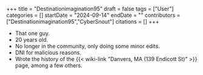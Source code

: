 +++
title = "Destinationimagination95"
draft = false
tags = ["User"]
categories = []
startDate = "2024-09-14"
endDate = ""
contributors = ["Destinationimagination95","CyberSnout"]
citations = []
+++

- That one guy.
- 20 years old.
- No longer in the community, only doing some minor edits.
- DNI for malicious reasons.
- Wrote the history of the {{< wiki-link "Danvers, MA (139 Endicott St)" >}} page, among a few others.

